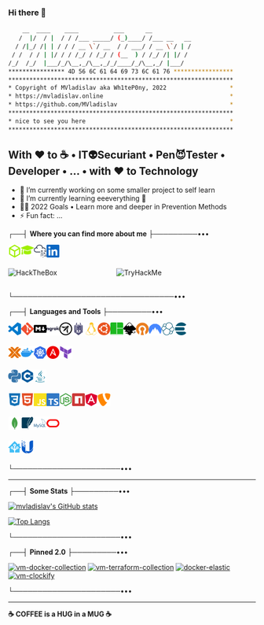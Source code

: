 ### **Hi there 👋**

```sh
    __  ____    ____          ___      __
   /  |/  / |  / / /___ _____/ (_)____/ /___ __   __
  / /|_/ /| | / / / __ \`/ __  / / ___/ / __ \`/ | /
 / /  / / | |/ / / /_/ / /_/ / (__  ) / /_/ /| |/ /
/_/  /_/  |___/_/\__,_/\__,_/_/____/_/\__,_/ |___/
**************** 4D 56 6C 61 64 69 73 6C 61 76 *****************
****************************************************************
* Copyright of MVladislav aka Wh1teP0ny, 2022                  *
* https://mvladislav.online                                    *
* https://github.com/MVladislav                                *
****************************************************************
* nice to see you here                                         *
****************************************************************
```

## With **❤️** to **☕** • IT👽Securiant • Pen😈Tester • Developer • ... • with **❤️** to Technology

- 🔭 I’m currently working on some smaller project to self learn
- 🌱 I’m currently learning eeeverything 🤪
- 🧑‍🎓 2022 Goals • Learn more and deeper in Prevention Methods
- ⚡ Fun fact: ...

┌──┤ **Where you can find more about me** ├─────────•••

[<img align="left" alt="Wh1teP0ny | HackTheBox" title="Wh1teP0ny | HackTheBox" width="26px" src="./__data/../__docs/icons/HackTheBox.svg"/>][hackthebox • profile]
[<img align="left" alt="Wh1teP0ny | HackTheBox Academy" title="Wh1teP0ny | HackTheBox Academy" width="26px" src="./__data/../__docs/icons/graduation-cap.svg"/>][hackthebox • academy • profile]
[<img align="left" alt="Wh1teP0ny | TryHackMe" title="Wh1teP0ny | TryHackMe" width="26px" src="./__data/../__docs/icons/TryHackMe.svg"/>][tryhackme • profile]
[<img align="left" alt="Vladislav M. | LinkedIn" title="Vladislav M. | LinkedIn" width="26px" src="./__data/../__docs/icons/LinkedIn.svg"/>][linkedin]

</br>
</br>

[<img align="left" alt="HackTheBox" title="Wh1teP0ny | HackTheBox" width="220px" src="https://www.hackthebox.eu/badge/image/381560">][hackthebox • profile]
[<img align="left" alt="TryHackMe" title="Wh1teP0ny | TryHackMe" width="220px" src="https://tryhackme-badges.s3.amazonaws.com/Wh1teP0ny.png">][tryhackme • profile]

</br>
</br>

└─────────────────────────────────•••

┌──┤ **Languages and Tools** ├─────────•••

<!-- [<img align="left" alt="HackTheBox" title="HackTheBox"  width="26px" src="./__data/../__docs/icons/HackTheBox.svg"/>][mvladislav]
[<img align="left" alt="TryHackMe" title="TryHackMe"  width="26px" src="./__data/../__docs/icons/TryHackMe.svg"/>][mvladislav]
[<img align="left" alt="haveibeenpwned" title="haveibeenpwned"  width="26px" src="./__data/../__docs/icons/haveibeenpwned.svg"/>][mvladislav] -->

[<img align="left" alt="VisualStudioCode" title="VisualStudioCode" width="26px" src="./__data/../__docs/icons/VisualStudioCode.svg"/>][mvladislav]
[<img align="left" alt="Git" title="Git"  width="26px" src="./__data/../__docs/icons/Git.svg"/>][mvladislav]
[<img align="left" alt="Markdown" title="Markdown" width="26px" src="./__data/../__docs/languages/Markdown.svg"/>][mvladislav]
[<img align="left" alt="ngrok" title="ngrok" width="26px" src="./__data/../__docs/icons/ngrok.svg"/>][mvladislav]
[<img align="left" alt="OWASP" title="OWASP" width="26px" src="./__data/../__docs/icons/OWASP.svg"/>][mvladislav]
[<img align="left" alt="Snyk" title="Snyk" width="26px" src="./__data/../__docs/icons/Snyk.svg"/>][mvladislav]

[<img align="left" alt="Linux" title="Linux" width="26px" src="./__data/../__docs/icons/Linux.svg"/>][mvladislav]
[<img align="left" alt="Ubuntu" title="Ubuntu" width="26px" src="./__data/../__docs/icons/Ubuntu.svg"/>][mvladislav]
[<img align="left" alt="tmux" title="tmux" width="26px" src="./__data/../__docs/icons/tmux.svg"/>][mvladislav]

[<img align="left" alt="Inkscape" title="Inkscape" width="26px" src="./__data/../__docs/icons/Inkscape.svg"/>][mvladislav]
[<img align="left" alt="OpenVPN" title="OpenVPN" width="26px" src="./__data/../__docs/icons/OpenVPN.svg"/>][mvladislav]
[<img align="left" alt="NordVPN" title="NordVPN" width="26px" src="./__data/../__docs/icons/NordVPN.svg"/>][mvladislav]

[<img align="left" alt="elastic" title="elastic" width="26px" src="./__data/../__docs/icons/elastic.svg"/>][mvladislav]
[<img align="left" alt="elasticsearch" title="elasticsearch" width="26px" src="./__data/../__docs/icons/elasticsearch.svg"/>][mvladislav]

</br>
</br>

[<img align="left" alt="Proxmox" title="Proxmox" width="26px" src="./__data/../__docs/icons/Proxmox.svg"/>][mvladislav]
[<img align="left" alt="docker" title="docker" width="26px" src="./__data/../__docs/icons/docker.svg"/>][mvladislav]
[<img align="left" alt="kubernetes" title="kubernetes" width="26px" src="./__data/../__docs/icons/kubernetes.svg"/>][mvladislav]
[<img align="left" alt="Ansible" title="Ansible" width="26px" src="./__data/../__docs/icons/Ansible.svg"/>][mvladislav]
[<img align="left" alt="terraform" title="terraform" width="26px" src="./__data/../__docs/icons/terraform.svg"/>][mvladislav]

</br>
</br>

[<img align="left" alt="python" title="python" width="26px" src="./__data/../__docs/languages/python.svg"/>][mvladislav]
[<img align="left" alt="C++" title="C++" width="26px" src="./__data/../__docs/languages/C++.svg"/>][mvladislav]
[<img align="left" alt="Java" title="Java" width="26px" src="./__data/../__docs/languages/Java.svg"/>][mvladislav]

</br>
</br>

[<img align="left" alt="CSS3" title="CSS3" width="26px" src="./__data/../__docs/languages/CSS3.svg"/>][mvladislav]
[<img align="left" alt="HTML5" title="HTML5" width="26px" src="./__data/../__docs/languages/HTML5.svg"/>][mvladislav]
[<img align="left" alt="JavaScript" title="JavaScript" width="26px" src="./__data/../__docs/languages/JavaScript.svg"/>][mvladislav]
[<img align="left" alt="TypeScript" title="TypeScript" width="26px" src="./__data/../__docs/languages/TypeScript.svg"/>][mvladislav]
[<img align="left" alt="Node.js" title="Node.js" width="26px" src="./__data/../__docs/languages/Node.js.svg"/>][mvladislav]
[<img align="left" alt="npm" title="npm" width="26px" src="./__data/../__docs/languages/npm.svg"/>][mvladislav]
[<img align="left" alt="Angular" title="Angular" width="26px" src="./__data/../__docs/languages/Angular.svg"/>][mvladislav]
[<img align="left" alt="TYPO3" title="TYPO3" width="26px" src="./__data/../__docs/languages/TYPO3.svg"/>][mvladislav]

</br>
</br>

[<img align="left" alt="MongoDB" title="MongoDB" width="26px" src="./__data/../__docs/languages/MongoDB.svg"/>][mvladislav]
[<img align="left" alt="SQLite" title="SQLite" width="26px" src="./__data/../__docs/languages/SQLite.svg"/>][mvladislav]
[<img align="left" alt="MySQL" title="MySQL" width="26px" src="./__data/../__docs/languages/MySQL.svg"/>][mvladislav]
[<img align="left" alt="Oracle" title="Oracle" width="26px" src="./__data/../__docs/languages/Oracle.svg"/>][mvladislav]

</br>
</br>

[<img align="left" alt="homeassistant" title="homeassistant" width="26px" src="./__data/../__docs/icons/homeassistant.svg"/>][mvladislav]
[<img align="left" alt="ubiquiti" title="ubiquiti" width="26px" src="./__data/../__docs/icons/ubiquiti.svg"/>][mvladislav]

</br>
</br>

└──────────────────────•••

---

┌──┤ **Some Stats** ├─────────•••

[![mvladislav's GitHub stats](https://github-readme-stats.vercel.app/api?username=mvladislav&count_private=true&show_icons=true&theme=tokyonight)][mvladislav]

[![Top Langs](https://github-readme-stats.vercel.app/api/top-langs/?username=mvladislav&count_private=true&theme=tokyonight&layout=compact)][mvladislav]

└──────────────────────•••

┌──┤ **Pinned 2.0** ├─────────•••

[![vm-docker-collection](https://github-readme-stats.vercel.app/api/pin/?username=mvladislav&repo=vm-docker-collection&theme=tokyonight)](https://github.com/MVladislav/vm-docker-collection)
[![vm-terraform-collection](https://github-readme-stats.vercel.app/api/pin/?username=mvladislav&repo=vm-terraform-collection&theme=tokyonight)](https://github.com/MVladislav/vm-terraform-collection)
[![docker-elastic](https://github-readme-stats.vercel.app/api/pin/?username=mvladislav&repo=docker-elastic&theme=tokyonight)](https://github.com/MVladislav/docker-elastic)
[![vm-clockify](https://github-readme-stats.vercel.app/api/pin/?username=mvladislav&repo=vm-clockify&theme=tokyonight)](https://github.com/MVladislav/vm-clockify)

└──────────────────────•••

---

**☕ COFFEE is a HUG in a MUG ☕**

[mvladislav]: https://mvladislav.online
[hackthebox • profile]: https://app.hackthebox.com/profile/381560
[hackthebox • academy • profile]: https://academy.hackthebox.com/dashboard
[tryhackme • profile]: https://tryhackme.com/p/Wh1teP0ny
[linkedin]: https://www.linkedin.com/in/vladislav-masepohl

<!--
**MVladislav/MVladislav** is a ✨ _special_ ✨ repository because its `README.md` (this file) appears on your GitHub profile.

Here are some ideas to get you started:

- 🔭 I’m currently working on ...
- 🌱 I’m currently learning ...
- 👯 I’m looking to collaborate on ...
- 🤔 I’m looking for help with ...
- 💬 Ask me about ...
- 📫 How to reach me: ...
- 😄 Pronouns: ...
- ⚡ Fun fact: ...

<details>
<summary>Click for GitHub Stats</summary>
<p align="center">

</p>
</details>

https://github.com/anuraghazra/github-readme-stats
-->
